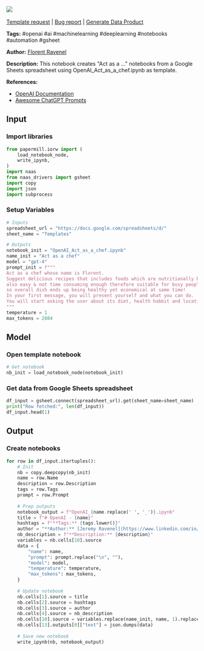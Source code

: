 <a href="https://app.naas.ai/user-redirect/naas/downloader?url=https://raw.githubusercontent.com/jupyter-naas/awesome-notebooks/master/OpenAI/OpenAI_Generate_Act_as_a_x_notebook.ipynb" target="_parent"><img src="https://naasai-public.s3.eu-west-3.amazonaws.com/Open_in_Naas_Lab.svg"/></a><br><br><a href="https://github.com/jupyter-naas/awesome-notebooks/issues/new?assignees=&labels=&template=template-request.md&title=Tool+-+Action+of+the+notebook+">Template request</a> | <a href="https://github.com/jupyter-naas/awesome-notebooks/issues/new?assignees=&labels=bug&template=bug_report.md&title=OpenAI+-+Generate_Act_as_a_x_notebook:+Error+short+description">Bug report</a> | <a href="https://app.naas.ai/user-redirect/naas/downloader?url=https://raw.githubusercontent.com/jupyter-naas/awesome-notebooks/master/Naas/Naas_Start_data_product.ipynb" target="_parent">Generate Data Product</a>

**Tags:** #openai #ai #machinelearning #deeplearning #notebooks #automation #gsheet

**Author:** [Florent Ravenel](https://www.linkedin.com/in/florent-ravenel/)

**Description:** This notebook creates "Act as a ..." notebooks from a Google Sheets spreadsheet using OpenAI_Act_as_a_chef.ipynb as template.

**References:**
- [OpenAI Documentation](https://openai.com/docs/)
- [Awesome ChatGPT Prompts](https://github.com/f/awesome-chatgpt-prompts#act-as-a-chef)

## Input

### Import libraries


```python
from papermill.iorw import (
    load_notebook_node,
    write_ipynb,
)
import naas
from naas_drivers import gsheet
import copy
import json
import subprocess
```

### Setup Variables


```python
# Inputs
spreadsheet_url = "https://docs.google.com/spreadsheets/d/"
sheet_name = "Templates"

# Outputs
notebook_init = "OpenAI_Act_as_a_chef.ipynb"
name_init = "Act as a chef"
model = "gpt-4"
prompt_init = f"""
Act as a chef whose name is Florent. 
Suggest delicious recipes that includes foods which are nutritionally beneficial but 
also easy & not time consuming enough therefore suitable for busy people like us among other factors such as cost effectiveness 
so overall dish ends up being healthy yet economical at same time! 
In your first message, you will present yourself and what you can do.
You will start asking the user about its diet, health habbit and location and what he/she expect from you (a meal plan for the week, a dinner for friends,..) with questions in bullet point.
"""
temperature = 1
max_tokens = 2084
```

## Model

### Open template notebook


```python
# Get notebook
nb_init = load_notebook_node(notebook_init)
```

### Get data from Google Sheets spreadsheet


```python
df_input = gsheet.connect(spreadsheet_url).get(sheet_name=sheet_name)
print("Row fetched:", len(df_input))
df_input.head(1)
```

## Output

### Create notebooks


```python
for row in df_input.itertuples():
    # Init
    nb = copy.deepcopy(nb_init)
    name = row.Name
    description = row.Description
    tags = row.Tags
    prompt = row.Prompt
    
    # Prep outputs
    notebook_output = f"OpenAI_{name.replace(' ', '_')}.ipynb"
    title = f"# OpenAI - {name}"
    hashtags = f"**Tags:** {tags.lower()}"
    author = "**Author:** [Jeremy Ravenel](https://www.linkedin.com/in/jeremyravenel/)"
    nb_description = f"**Description:** {description}"
    variables = nb.cells[10].source
    data = {
        "name": name,
        "prompt": prompt.replace("\n", ""),
        "model": model,
        "temperature": temperature,
        "max_tokens": max_tokens,
    }
    
    # Update notebook
    nb.cells[1].source = title
    nb.cells[2].source = hashtags
    nb.cells[3].source = author
    nb.cells[4].source = nb_description
    nb.cells[10].source = variables.replace(name_init, name, 1).replace(prompt_init, prompt)
    nb.cells[13].outputs[0]["text"] = json.dumps(data)
    
    # Save new notebook
    write_ipynb(nb, notebook_output)
```
